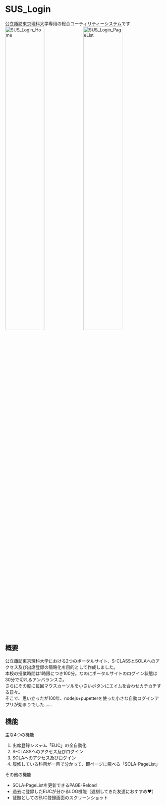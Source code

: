 # SUS_Login
公立諏訪東京理科大学専用の総合ユーティリティーシステムです  
<img width="50%" height="50%" alt="SUS_Login_Home" src="https://github.com/tomoyan99/SUS_Login/assets/101825008/3161a0a6-1a1a-40c9-b3c3-0f6038b79136"><img width="50%" height="50%" alt="SUS_Login_PageList" src="https://github.com/tomoyan99/SUS_Login/assets/101825008/30f4c6fa-6f2c-4dc4-83fa-a739e4a81980">
## 概要

公立諏訪東京理科大学における2つのポータルサイト、S-CLASSとSOLAへのアクセス及び出席登録の簡略化を目的として作成しました。  
本校の授業時間は1時限につき100分。なのにポータルサイトのログイン状態は30分で切れるアンバランスさ。  
さらにその度に毎回マウスカーソルを小さいボタンにエイムを合わせカチカチする日々。  
そこで、思い立ったが100年、nodejs+pupetterを使った小さな自動ログインアプリが始まりでした……

## 機能
主な4つの機能  
1. 出席登録システム「EUC」の全自動化　　
2. S-CLASSへのアクセス及びログイン　　
3. SOLAへのアクセス及びログイン　　
4. 履修している科目が一目で分かって、即ページに飛べる「SOLA-PageList」   

その他の機能
- SOLA-PageListを更新できるPAGE-Reload
- 過去に登録したEUCが分かるLOG機能（遅刻してきた友達におすすめ❤）
- 証拠としてのEUC登録画面のスクリーンショット
